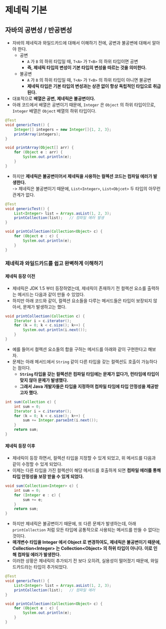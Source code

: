 # 제네릭 기본

## 자바의 공변성 / 반공변성&#x20;

* 자바의 제네릭과 와일드카드에 대해서 이해하기 전에, 공변과 불공변에 대해서 알아야 한다.&#x20;
  * 공변 &#x20;
    * `A` 가 `B` 의 하위 타입일 때, `T<A>` 가 `T<B>` 의 하위 타입이면 공변&#x20;
    * **즉, 제네릭 타입의 변성이 기본 타입의 변성을 따르는 것을 의미한다.**&#x20;
  * 불공변&#x20;
    * `A` 가 `B` 의 하위 타입일 때, `T<A>` 가 `T<B>` 의 하위 타입이 아니면 불공변&#x20;
    * **제네릭 타입은 기본 타입의 변성과는 상관 없이 항상 독립적인 타입으로 취급된다.**&#x20;
* 대표적으로 **배열은 공변, 제네릭은 불공변이다.**&#x20;
* 아래 코드에서 배열은 공변이기 때문에, `Integer` 은 `Object` 의 하위 타입이므로, `Integer` 배열은 `Object` 배열의 하위 타입이다. &#x20;

```java
@Test
void genericTest() {
    Integer[] integers = new Integer[]{1, 2, 3};
    printArray(integers);
}

void printArray(Object[] arr) {
    for (Object e : arr) {
        System.out.println(e);
    }
}
```

* 하지만 **제네릭은 불공변이어서 제네릭을 사용하는 컬렉션 코드는 컴파일 에러가 발생한다.** \
  \-> 제네릭은 불공변이기 때문에, `List<Integer>`, `List<Objcet>` 두 타입의 아무런 관계가 없다.&#x20;

```java
@Test
void genericTest() {
    List<Integer> list = Arrays.asList(1, 2, 3);
    printCollection(list);   // 컴파일 에러 발생
}

void printCollection(Collection<Object> c) {
    for (Object e : c) {
        System.out.println(e);
    }
}
```

### 제네릭과 와일드카드를 쉽고 완벽하게 이해하기&#x20;

#### 제네릭 등장 이전&#x20;

* 제네릭은 JDK 1.5 부터 등장하였는데, 제네릭이 존재하기 전 컬렉션 요소를 출력하는 메서드는 다음과 같이 만들 수 있었다.&#x20;
* 하지만 아래 코드와 같이, 컬렉션 요소들을 다루는 메서드들은 타입이 보장되지 않아서, 문제가 발생하고는 했다.&#x20;

```java
void printCollection(Collection c) {
    Iterator i = c.iterator();
    for (k = 0; k < c.size(); k++) {
        System.out.println(i.next());
    }
}
```

* 예를 들어서 컬렉션 요소들의 합을 구하는 메서드를 아래와 같이 구현한다고 해보자.&#x20;
* 문제는 아래 메서드에서 `String` 같이 다른 타입을 갖는 컬렉션도 호출이 가능하다는 점이다.&#x20;
  * **`String` 타입을 갖는 컬렉션은 컴파일 타임에는 문제가 없다가, 런타임에 타입이 맞지 않아 문제가 발생했다.**&#x20;
  * **그래서 Java 개발자들은 타입을 지정하여 컴파일 타임에 타입 안정성을 제공받고자 했다.**&#x20;

```java
int sum(Collection c) {
    int sum = 0;
    Iterator i = c.iterator();
    for (k = 0; k < c.size(); k++) {
        sum += Integer.parseInt(i.next());
    }
    return sum;
}
```

#### 제네릭 등장 이후&#x20;

* 제네릭이 등장 하면서, 컬렉션 타입을 지정할 수 있게 되었고, 위 메서드를 다음과 같이 수정할 수 있게 되었다.&#x20;
* 이제는 다른 타입을 가진 컬렉션이 해당 메서드를 호출하게 되면 **컴파일 에러를 통해 타입 안정성을 보장 받을 수 있게 되었다.**&#x20;

```java
void sum(Collection<Integer> c) {
    int sum = 0;
    for (Integer e : c) {
        sum += e;
    }
    return sum;
}
```

* 하지만 제네릭은 불공변이기 때문에, 또 다른 문제가 발생하는데, 아래 `printCollection` 처럼 모든 타입에 공통적으로 사용되는 메서드를 만들 수 없다는 것이다.&#x20;
* **매개변수 타입을 Integer 에서 Object 로 변경하여도, 제네릭은 불공변이기 때문에, Collection\<Integer> 는 Collection\<Object> 의 하위 타입이 아니다. 이로 인해 컴파일 에러가 발생한다.**&#x20;
* 이러한 상황은 제네릭이 추가되기 전 보다 오히려, 실용성이 떨어졌기 때문에, 와일드카드라는 타입이 추가되었다.&#x20;

```java
@Test
void genericTest() {
    List<Integer> list = Arrays.asList(1, 2, 3);
    printCollection(list);   // 컴파일 에러
}

void printCollection(Collection<Object> c) {
    for (Object e : c) {
        System.out.println(e);
    }
}
```
